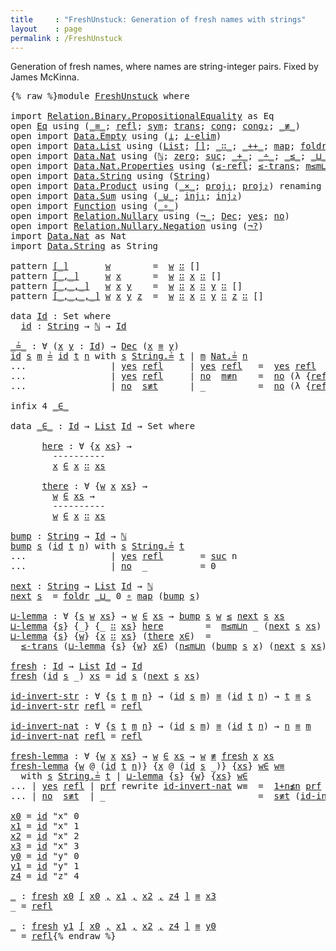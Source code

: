 ```yaml
---
title     : "FreshUnstuck: Generation of fresh names with strings"
layout    : page
permalink : /FreshUnstuck
---
```


Generation of fresh names, where names are string-integer pairs.
Fixed by James McKinna.

<pre class="Agda">{% raw %}<a id="223" class="Keyword">module</a> <a id="230" href="{% endraw %}{{ site.baseurl }}{% link out/FreshUnstuck.md %}{% raw %}" class="Module">FreshUnstuck</a> <a id="243" class="Keyword">where</a>

<a id="250" class="Keyword">import</a> <a id="257" href="https://agda.github.io/agda-stdlib/Relation.Binary.PropositionalEquality.html" class="Module">Relation.Binary.PropositionalEquality</a> <a id="295" class="Symbol">as</a> <a id="298" class="Module">Eq</a>
<a id="301" class="Keyword">open</a> <a id="306" href="https://agda.github.io/agda-stdlib/Relation.Binary.PropositionalEquality.html" class="Module">Eq</a> <a id="309" class="Keyword">using</a> <a id="315" class="Symbol">(</a><a id="316" href="https://agda.github.io/agda-stdlib/Agda.Builtin.Equality.html#83" class="Datatype Operator">_≡_</a><a id="319" class="Symbol">;</a> <a id="321" href="https://agda.github.io/agda-stdlib/Agda.Builtin.Equality.html#140" class="InductiveConstructor">refl</a><a id="325" class="Symbol">;</a> <a id="327" href="https://agda.github.io/agda-stdlib/Relation.Binary.PropositionalEquality.Core.html#565" class="Function">sym</a><a id="330" class="Symbol">;</a> <a id="332" href="https://agda.github.io/agda-stdlib/Relation.Binary.PropositionalEquality.Core.html#632" class="Function">trans</a><a id="337" class="Symbol">;</a> <a id="339" href="https://agda.github.io/agda-stdlib/Relation.Binary.PropositionalEquality.html#981" class="Function">cong</a><a id="343" class="Symbol">;</a> <a id="345" href="https://agda.github.io/agda-stdlib/Relation.Binary.PropositionalEquality.html#1219" class="Function">cong₂</a><a id="350" class="Symbol">;</a> <a id="352" href="https://agda.github.io/agda-stdlib/Relation.Binary.Core.html#4493" class="Function Operator">_≢_</a><a id="355" class="Symbol">)</a>
<a id="357" class="Keyword">open</a> <a id="362" class="Keyword">import</a> <a id="369" href="https://agda.github.io/agda-stdlib/Data.Empty.html" class="Module">Data.Empty</a> <a id="380" class="Keyword">using</a> <a id="386" class="Symbol">(</a><a id="387" href="https://agda.github.io/agda-stdlib/Data.Empty.html#243" class="Datatype">⊥</a><a id="388" class="Symbol">;</a> <a id="390" href="https://agda.github.io/agda-stdlib/Data.Empty.html#360" class="Function">⊥-elim</a><a id="396" class="Symbol">)</a>
<a id="398" class="Keyword">open</a> <a id="403" class="Keyword">import</a> <a id="410" href="https://agda.github.io/agda-stdlib/Data.List.html" class="Module">Data.List</a> <a id="420" class="Keyword">using</a> <a id="426" class="Symbol">(</a><a id="427" href="https://agda.github.io/agda-stdlib/Agda.Builtin.List.html#80" class="Datatype">List</a><a id="431" class="Symbol">;</a> <a id="433" href="https://agda.github.io/agda-stdlib/Data.List.Base.html#7335" class="InductiveConstructor">[]</a><a id="435" class="Symbol">;</a> <a id="437" href="https://agda.github.io/agda-stdlib/Agda.Builtin.List.html#132" class="InductiveConstructor Operator">_∷_</a><a id="440" class="Symbol">;</a> <a id="442" href="https://agda.github.io/agda-stdlib/Data.List.Base.html#1336" class="Function Operator">_++_</a><a id="446" class="Symbol">;</a> <a id="448" href="https://agda.github.io/agda-stdlib/Data.List.Base.html#1002" class="Function">map</a><a id="451" class="Symbol">;</a> <a id="453" href="https://agda.github.io/agda-stdlib/Data.List.Base.html#2325" class="Function">foldr</a><a id="458" class="Symbol">;</a> <a id="460" href="https://agda.github.io/agda-stdlib/Data.List.Base.html#6486" class="Function">filter</a><a id="466" class="Symbol">)</a>
<a id="468" class="Keyword">open</a> <a id="473" class="Keyword">import</a> <a id="480" href="https://agda.github.io/agda-stdlib/Data.Nat.html" class="Module">Data.Nat</a> <a id="489" class="Keyword">using</a> <a id="495" class="Symbol">(</a><a id="496" href="https://agda.github.io/agda-stdlib/Agda.Builtin.Nat.html#97" class="Datatype">ℕ</a><a id="497" class="Symbol">;</a> <a id="499" href="https://agda.github.io/agda-stdlib/Agda.Builtin.Nat.html#115" class="InductiveConstructor">zero</a><a id="503" class="Symbol">;</a> <a id="505" href="https://agda.github.io/agda-stdlib/Agda.Builtin.Nat.html#128" class="InductiveConstructor">suc</a><a id="508" class="Symbol">;</a> <a id="510" href="https://agda.github.io/agda-stdlib/Agda.Builtin.Nat.html#230" class="Primitive Operator">_+_</a><a id="513" class="Symbol">;</a> <a id="515" href="https://agda.github.io/agda-stdlib/Agda.Builtin.Nat.html#320" class="Primitive Operator">_∸_</a><a id="518" class="Symbol">;</a> <a id="520" href="https://agda.github.io/agda-stdlib/Data.Nat.Base.html#802" class="Datatype Operator">_≤_</a><a id="523" class="Symbol">;</a> <a id="525" href="https://agda.github.io/agda-stdlib/Data.Nat.Base.html#2305" class="Function Operator">_⊔_</a><a id="528" class="Symbol">)</a>
<a id="530" class="Keyword">open</a> <a id="535" class="Keyword">import</a> <a id="542" href="https://agda.github.io/agda-stdlib/Data.Nat.Properties.html" class="Module">Data.Nat.Properties</a> <a id="562" class="Keyword">using</a> <a id="568" class="Symbol">(</a><a id="569" href="https://agda.github.io/agda-stdlib/Data.Nat.Properties.html#1888" class="Function">≤-refl</a><a id="575" class="Symbol">;</a> <a id="577" href="https://agda.github.io/agda-stdlib/Data.Nat.Properties.html#2081" class="Function">≤-trans</a><a id="584" class="Symbol">;</a> <a id="586" href="https://agda.github.io/agda-stdlib/Data.Nat.Properties.html#23310" class="Function">m≤m⊔n</a><a id="591" class="Symbol">;</a> <a id="593" href="https://agda.github.io/agda-stdlib/Data.Nat.Properties.html#23436" class="Function">n≤m⊔n</a><a id="598" class="Symbol">;</a> <a id="600" href="https://agda.github.io/agda-stdlib/Data.Nat.Properties.html#3662" class="Function">1+n≰n</a><a id="605" class="Symbol">)</a>
<a id="607" class="Keyword">open</a> <a id="612" class="Keyword">import</a> <a id="619" href="https://agda.github.io/agda-stdlib/Data.String.html" class="Module">Data.String</a> <a id="631" class="Keyword">using</a> <a id="637" class="Symbol">(</a><a id="638" href="https://agda.github.io/agda-stdlib/Agda.Builtin.String.html#165" class="Postulate">String</a><a id="644" class="Symbol">)</a>
<a id="646" class="Keyword">open</a> <a id="651" class="Keyword">import</a> <a id="658" href="https://agda.github.io/agda-stdlib/Data.Product.html" class="Module">Data.Product</a> <a id="671" class="Keyword">using</a> <a id="677" class="Symbol">(</a><a id="678" href="https://agda.github.io/agda-stdlib/Data.Product.html#1329" class="Function Operator">_×_</a><a id="681" class="Symbol">;</a> <a id="683" href="https://agda.github.io/agda-stdlib/Data.Product.html#559" class="Field">proj₁</a><a id="688" class="Symbol">;</a> <a id="690" href="https://agda.github.io/agda-stdlib/Data.Product.html#573" class="Field">proj₂</a><a id="695" class="Symbol">)</a> <a id="697" class="Keyword">renaming</a> <a id="706" class="Symbol">(</a><a id="707" href="https://agda.github.io/agda-stdlib/Data.Product.html#543" class="InductiveConstructor Operator">_,_</a> <a id="711" class="Symbol">to</a> <a id="714" href="https://agda.github.io/agda-stdlib/Data.Product.html#543" class="InductiveConstructor Operator">⟨_,_⟩</a><a id="719" class="Symbol">)</a>
<a id="721" class="Keyword">open</a> <a id="726" class="Keyword">import</a> <a id="733" href="https://agda.github.io/agda-stdlib/Data.Sum.html" class="Module">Data.Sum</a> <a id="742" class="Keyword">using</a> <a id="748" class="Symbol">(</a><a id="749" href="https://agda.github.io/agda-stdlib/Data.Sum.html#508" class="Datatype Operator">_⊎_</a><a id="752" class="Symbol">;</a> <a id="754" href="https://agda.github.io/agda-stdlib/Data.Sum.html#564" class="InductiveConstructor">inj₁</a><a id="758" class="Symbol">;</a> <a id="760" href="https://agda.github.io/agda-stdlib/Data.Sum.html#589" class="InductiveConstructor">inj₂</a><a id="764" class="Symbol">)</a>
<a id="766" class="Keyword">open</a> <a id="771" class="Keyword">import</a> <a id="778" href="https://agda.github.io/agda-stdlib/Function.html" class="Module">Function</a> <a id="787" class="Keyword">using</a> <a id="793" class="Symbol">(</a><a id="794" href="https://agda.github.io/agda-stdlib/Function.html#748" class="Function Operator">_∘_</a><a id="797" class="Symbol">)</a>
<a id="799" class="Keyword">open</a> <a id="804" class="Keyword">import</a> <a id="811" href="https://agda.github.io/agda-stdlib/Relation.Nullary.html" class="Module">Relation.Nullary</a> <a id="828" class="Keyword">using</a> <a id="834" class="Symbol">(</a><a id="835" href="https://agda.github.io/agda-stdlib/Relation.Nullary.html#464" class="Function Operator">¬_</a><a id="837" class="Symbol">;</a> <a id="839" href="https://agda.github.io/agda-stdlib/Relation.Nullary.html#534" class="Datatype">Dec</a><a id="842" class="Symbol">;</a> <a id="844" href="https://agda.github.io/agda-stdlib/Relation.Nullary.html#570" class="InductiveConstructor">yes</a><a id="847" class="Symbol">;</a> <a id="849" href="https://agda.github.io/agda-stdlib/Relation.Nullary.html#597" class="InductiveConstructor">no</a><a id="851" class="Symbol">)</a>
<a id="853" class="Keyword">open</a> <a id="858" class="Keyword">import</a> <a id="865" href="https://agda.github.io/agda-stdlib/Relation.Nullary.Negation.html" class="Module">Relation.Nullary.Negation</a> <a id="891" class="Keyword">using</a> <a id="897" class="Symbol">(</a><a id="898" href="https://agda.github.io/agda-stdlib/Relation.Nullary.Negation.html#986" class="Function">¬?</a><a id="900" class="Symbol">)</a>
<a id="902" class="Keyword">import</a> <a id="909" href="https://agda.github.io/agda-stdlib/Data.Nat.html" class="Module">Data.Nat</a> <a id="918" class="Symbol">as</a> <a id="921" class="Module">Nat</a>
<a id="925" class="Keyword">import</a> <a id="932" href="https://agda.github.io/agda-stdlib/Data.String.html" class="Module">Data.String</a> <a id="944" class="Symbol">as</a> <a id="947" class="Module">String</a>

<a id="955" class="Keyword">pattern</a> <a id="[_]"></a><a id="963" href="{% endraw %}{{ site.baseurl }}{% link out/FreshUnstuck.md %}{% raw %}#963" class="InductiveConstructor Operator">[_]</a>       <a id="973" href="{% endraw %}{{ site.baseurl }}{% link out/FreshUnstuck.md %}{% raw %}#985" class="Bound">w</a>        <a id="982" class="Symbol">=</a>  <a id="985" href="{% endraw %}{{ site.baseurl }}{% link out/FreshUnstuck.md %}{% raw %}#985" class="Bound">w</a> <a id="987" href="https://agda.github.io/agda-stdlib/Agda.Builtin.List.html#132" class="InductiveConstructor Operator">∷</a> <a id="989" class="InductiveConstructor">[]</a>
<a id="992" class="Keyword">pattern</a> <a id="[_,_]"></a><a id="1000" href="{% endraw %}{{ site.baseurl }}{% link out/FreshUnstuck.md %}{% raw %}#1000" class="InductiveConstructor Operator">[_,_]</a>     <a id="1010" href="{% endraw %}{{ site.baseurl }}{% link out/FreshUnstuck.md %}{% raw %}#1022" class="Bound">w</a> <a id="1012" href="{% endraw %}{{ site.baseurl }}{% link out/FreshUnstuck.md %}{% raw %}#1026" class="Bound">x</a>      <a id="1019" class="Symbol">=</a>  <a id="1022" href="{% endraw %}{{ site.baseurl }}{% link out/FreshUnstuck.md %}{% raw %}#1022" class="Bound">w</a> <a id="1024" href="https://agda.github.io/agda-stdlib/Agda.Builtin.List.html#132" class="InductiveConstructor Operator">∷</a> <a id="1026" href="{% endraw %}{{ site.baseurl }}{% link out/FreshUnstuck.md %}{% raw %}#1026" class="Bound">x</a> <a id="1028" href="https://agda.github.io/agda-stdlib/Agda.Builtin.List.html#132" class="InductiveConstructor Operator">∷</a> <a id="1030" class="InductiveConstructor">[]</a>
<a id="1033" class="Keyword">pattern</a> <a id="[_,_,_]"></a><a id="1041" href="{% endraw %}{{ site.baseurl }}{% link out/FreshUnstuck.md %}{% raw %}#1041" class="InductiveConstructor Operator">[_,_,_]</a>   <a id="1051" href="{% endraw %}{{ site.baseurl }}{% link out/FreshUnstuck.md %}{% raw %}#1063" class="Bound">w</a> <a id="1053" href="{% endraw %}{{ site.baseurl }}{% link out/FreshUnstuck.md %}{% raw %}#1067" class="Bound">x</a> <a id="1055" href="{% endraw %}{{ site.baseurl }}{% link out/FreshUnstuck.md %}{% raw %}#1071" class="Bound">y</a>    <a id="1060" class="Symbol">=</a>  <a id="1063" href="{% endraw %}{{ site.baseurl }}{% link out/FreshUnstuck.md %}{% raw %}#1063" class="Bound">w</a> <a id="1065" href="https://agda.github.io/agda-stdlib/Agda.Builtin.List.html#132" class="InductiveConstructor Operator">∷</a> <a id="1067" href="{% endraw %}{{ site.baseurl }}{% link out/FreshUnstuck.md %}{% raw %}#1067" class="Bound">x</a> <a id="1069" href="https://agda.github.io/agda-stdlib/Agda.Builtin.List.html#132" class="InductiveConstructor Operator">∷</a> <a id="1071" href="{% endraw %}{{ site.baseurl }}{% link out/FreshUnstuck.md %}{% raw %}#1071" class="Bound">y</a> <a id="1073" href="https://agda.github.io/agda-stdlib/Agda.Builtin.List.html#132" class="InductiveConstructor Operator">∷</a> <a id="1075" class="InductiveConstructor">[]</a>
<a id="1078" class="Keyword">pattern</a> <a id="[_,_,_,_]"></a><a id="1086" href="{% endraw %}{{ site.baseurl }}{% link out/FreshUnstuck.md %}{% raw %}#1086" class="InductiveConstructor Operator">[_,_,_,_]</a> <a id="1096" href="{% endraw %}{{ site.baseurl }}{% link out/FreshUnstuck.md %}{% raw %}#1108" class="Bound">w</a> <a id="1098" href="{% endraw %}{{ site.baseurl }}{% link out/FreshUnstuck.md %}{% raw %}#1112" class="Bound">x</a> <a id="1100" href="{% endraw %}{{ site.baseurl }}{% link out/FreshUnstuck.md %}{% raw %}#1116" class="Bound">y</a> <a id="1102" href="{% endraw %}{{ site.baseurl }}{% link out/FreshUnstuck.md %}{% raw %}#1120" class="Bound">z</a>  <a id="1105" class="Symbol">=</a>  <a id="1108" href="{% endraw %}{{ site.baseurl }}{% link out/FreshUnstuck.md %}{% raw %}#1108" class="Bound">w</a> <a id="1110" href="https://agda.github.io/agda-stdlib/Agda.Builtin.List.html#132" class="InductiveConstructor Operator">∷</a> <a id="1112" href="{% endraw %}{{ site.baseurl }}{% link out/FreshUnstuck.md %}{% raw %}#1112" class="Bound">x</a> <a id="1114" href="https://agda.github.io/agda-stdlib/Agda.Builtin.List.html#132" class="InductiveConstructor Operator">∷</a> <a id="1116" href="{% endraw %}{{ site.baseurl }}{% link out/FreshUnstuck.md %}{% raw %}#1116" class="Bound">y</a> <a id="1118" href="https://agda.github.io/agda-stdlib/Agda.Builtin.List.html#132" class="InductiveConstructor Operator">∷</a> <a id="1120" href="{% endraw %}{{ site.baseurl }}{% link out/FreshUnstuck.md %}{% raw %}#1120" class="Bound">z</a> <a id="1122" href="https://agda.github.io/agda-stdlib/Agda.Builtin.List.html#132" class="InductiveConstructor Operator">∷</a> <a id="1124" class="InductiveConstructor">[]</a>

<a id="1128" class="Keyword">data</a> <a id="Id"></a><a id="1133" href="{% endraw %}{{ site.baseurl }}{% link out/FreshUnstuck.md %}{% raw %}#1133" class="Datatype">Id</a> <a id="1136" class="Symbol">:</a> <a id="1138" class="PrimitiveType">Set</a> <a id="1142" class="Keyword">where</a>
  <a id="Id.id"></a><a id="1150" href="{% endraw %}{{ site.baseurl }}{% link out/FreshUnstuck.md %}{% raw %}#1150" class="InductiveConstructor">id</a> <a id="1153" class="Symbol">:</a> <a id="1155" href="https://agda.github.io/agda-stdlib/Agda.Builtin.String.html#165" class="Postulate">String</a> <a id="1162" class="Symbol">→</a> <a id="1164" href="https://agda.github.io/agda-stdlib/Agda.Builtin.Nat.html#97" class="Datatype">ℕ</a> <a id="1166" class="Symbol">→</a> <a id="1168" href="{% endraw %}{{ site.baseurl }}{% link out/FreshUnstuck.md %}{% raw %}#1133" class="Datatype">Id</a>

<a id="_≟_"></a><a id="1172" href="{% endraw %}{{ site.baseurl }}{% link out/FreshUnstuck.md %}{% raw %}#1172" class="Function Operator">_≟_</a> <a id="1176" class="Symbol">:</a> <a id="1178" class="Symbol">∀</a> <a id="1180" class="Symbol">(</a><a id="1181" href="{% endraw %}{{ site.baseurl }}{% link out/FreshUnstuck.md %}{% raw %}#1181" class="Bound">x</a> <a id="1183" href="{% endraw %}{{ site.baseurl }}{% link out/FreshUnstuck.md %}{% raw %}#1183" class="Bound">y</a> <a id="1185" class="Symbol">:</a> <a id="1187" href="{% endraw %}{{ site.baseurl }}{% link out/FreshUnstuck.md %}{% raw %}#1133" class="Datatype">Id</a><a id="1189" class="Symbol">)</a> <a id="1191" class="Symbol">→</a> <a id="1193" href="https://agda.github.io/agda-stdlib/Relation.Nullary.html#534" class="Datatype">Dec</a> <a id="1197" class="Symbol">(</a><a id="1198" href="{% endraw %}{{ site.baseurl }}{% link out/FreshUnstuck.md %}{% raw %}#1181" class="Bound">x</a> <a id="1200" href="https://agda.github.io/agda-stdlib/Agda.Builtin.Equality.html#83" class="Datatype Operator">≡</a> <a id="1202" href="{% endraw %}{{ site.baseurl }}{% link out/FreshUnstuck.md %}{% raw %}#1183" class="Bound">y</a><a id="1203" class="Symbol">)</a>
<a id="1205" href="{% endraw %}{{ site.baseurl }}{% link out/FreshUnstuck.md %}{% raw %}#1150" class="InductiveConstructor">id</a> <a id="1208" href="{% endraw %}{{ site.baseurl }}{% link out/FreshUnstuck.md %}{% raw %}#1208" class="Bound">s</a> <a id="1210" href="{% endraw %}{{ site.baseurl }}{% link out/FreshUnstuck.md %}{% raw %}#1210" class="Bound">m</a> <a id="1212" href="{% endraw %}{{ site.baseurl }}{% link out/FreshUnstuck.md %}{% raw %}#1172" class="Function Operator">≟</a> <a id="1214" href="{% endraw %}{{ site.baseurl }}{% link out/FreshUnstuck.md %}{% raw %}#1150" class="InductiveConstructor">id</a> <a id="1217" href="{% endraw %}{{ site.baseurl }}{% link out/FreshUnstuck.md %}{% raw %}#1217" class="Bound">t</a> <a id="1219" href="{% endraw %}{{ site.baseurl }}{% link out/FreshUnstuck.md %}{% raw %}#1219" class="Bound">n</a> <a id="1221" class="Keyword">with</a> <a id="1226" href="{% endraw %}{{ site.baseurl }}{% link out/FreshUnstuck.md %}{% raw %}#1208" class="Bound">s</a> <a id="1228" href="https://agda.github.io/agda-stdlib/Data.String.html#1195" class="Function Operator">String.≟</a> <a id="1237" href="{% endraw %}{{ site.baseurl }}{% link out/FreshUnstuck.md %}{% raw %}#1217" class="Bound">t</a> <a id="1239" class="Symbol">|</a> <a id="1241" href="{% endraw %}{{ site.baseurl }}{% link out/FreshUnstuck.md %}{% raw %}#1210" class="Bound">m</a> <a id="1243" href="https://agda.github.io/agda-stdlib/Data.Nat.Base.html#2869" class="Function Operator">Nat.≟</a> <a id="1249" href="{% endraw %}{{ site.baseurl }}{% link out/FreshUnstuck.md %}{% raw %}#1219" class="Bound">n</a>
<a id="1251" class="Symbol">...</a>                <a id="1270" class="Symbol">|</a> <a id="1272" href="https://agda.github.io/agda-stdlib/Relation.Nullary.html#570" class="InductiveConstructor">yes</a> <a id="1276" href="https://agda.github.io/agda-stdlib/Agda.Builtin.Equality.html#140" class="InductiveConstructor">refl</a>     <a id="1285" class="Symbol">|</a> <a id="1287" href="https://agda.github.io/agda-stdlib/Relation.Nullary.html#570" class="InductiveConstructor">yes</a> <a id="1291" href="https://agda.github.io/agda-stdlib/Agda.Builtin.Equality.html#140" class="InductiveConstructor">refl</a>   <a id="1298" class="Symbol">=</a>  <a id="1301" href="https://agda.github.io/agda-stdlib/Relation.Nullary.html#570" class="InductiveConstructor">yes</a> <a id="1305" href="https://agda.github.io/agda-stdlib/Agda.Builtin.Equality.html#140" class="InductiveConstructor">refl</a>
<a id="1310" class="Symbol">...</a>                <a id="1329" class="Symbol">|</a> <a id="1331" href="https://agda.github.io/agda-stdlib/Relation.Nullary.html#570" class="InductiveConstructor">yes</a> <a id="1335" href="https://agda.github.io/agda-stdlib/Agda.Builtin.Equality.html#140" class="InductiveConstructor">refl</a>     <a id="1344" class="Symbol">|</a> <a id="1346" href="https://agda.github.io/agda-stdlib/Relation.Nullary.html#597" class="InductiveConstructor">no</a>  <a id="1350" href="{% endraw %}{{ site.baseurl }}{% link out/FreshUnstuck.md %}{% raw %}#1350" class="Bound">m≢n</a>    <a id="1357" class="Symbol">=</a>  <a id="1360" href="https://agda.github.io/agda-stdlib/Relation.Nullary.html#597" class="InductiveConstructor">no</a> <a id="1363" class="Symbol">(λ</a> <a id="1366" class="Symbol">{</a><a id="1367" href="https://agda.github.io/agda-stdlib/Agda.Builtin.Equality.html#140" class="InductiveConstructor">refl</a> <a id="1372" class="Symbol">→</a> <a id="1374" href="{% endraw %}{{ site.baseurl }}{% link out/FreshUnstuck.md %}{% raw %}#1350" class="Bound">m≢n</a> <a id="1378" href="https://agda.github.io/agda-stdlib/Agda.Builtin.Equality.html#140" class="InductiveConstructor">refl</a><a id="1382" class="Symbol">})</a>
<a id="1385" class="Symbol">...</a>                <a id="1404" class="Symbol">|</a> <a id="1406" href="https://agda.github.io/agda-stdlib/Relation.Nullary.html#597" class="InductiveConstructor">no</a>  <a id="1410" href="{% endraw %}{{ site.baseurl }}{% link out/FreshUnstuck.md %}{% raw %}#1410" class="Bound">s≢t</a>      <a id="1419" class="Symbol">|</a> <a id="1421" class="Symbol">_</a>          <a id="1432" class="Symbol">=</a>  <a id="1435" href="https://agda.github.io/agda-stdlib/Relation.Nullary.html#597" class="InductiveConstructor">no</a> <a id="1438" class="Symbol">(λ</a> <a id="1441" class="Symbol">{</a><a id="1442" href="https://agda.github.io/agda-stdlib/Agda.Builtin.Equality.html#140" class="InductiveConstructor">refl</a> <a id="1447" class="Symbol">→</a> <a id="1449" href="{% endraw %}{{ site.baseurl }}{% link out/FreshUnstuck.md %}{% raw %}#1410" class="Bound">s≢t</a> <a id="1453" href="https://agda.github.io/agda-stdlib/Agda.Builtin.Equality.html#140" class="InductiveConstructor">refl</a><a id="1457" class="Symbol">})</a>

<a id="1461" class="Keyword">infix</a> <a id="1467" class="Number">4</a> <a id="1469" href="{% endraw %}{{ site.baseurl }}{% link out/FreshUnstuck.md %}{% raw %}#1479" class="Datatype Operator">_∈_</a>

<a id="1474" class="Keyword">data</a> <a id="_∈_"></a><a id="1479" href="{% endraw %}{{ site.baseurl }}{% link out/FreshUnstuck.md %}{% raw %}#1479" class="Datatype Operator">_∈_</a> <a id="1483" class="Symbol">:</a> <a id="1485" href="{% endraw %}{{ site.baseurl }}{% link out/FreshUnstuck.md %}{% raw %}#1133" class="Datatype">Id</a> <a id="1488" class="Symbol">→</a> <a id="1490" href="https://agda.github.io/agda-stdlib/Agda.Builtin.List.html#80" class="Datatype">List</a> <a id="1495" href="{% endraw %}{{ site.baseurl }}{% link out/FreshUnstuck.md %}{% raw %}#1133" class="Datatype">Id</a> <a id="1498" class="Symbol">→</a> <a id="1500" class="PrimitiveType">Set</a> <a id="1504" class="Keyword">where</a>

      <a id="_∈_.here"></a><a id="1517" href="{% endraw %}{{ site.baseurl }}{% link out/FreshUnstuck.md %}{% raw %}#1517" class="InductiveConstructor">here</a> <a id="1522" class="Symbol">:</a> <a id="1524" class="Symbol">∀</a> <a id="1526" class="Symbol">{</a><a id="1527" href="{% endraw %}{{ site.baseurl }}{% link out/FreshUnstuck.md %}{% raw %}#1527" class="Bound">x</a> <a id="1529" href="{% endraw %}{{ site.baseurl }}{% link out/FreshUnstuck.md %}{% raw %}#1529" class="Bound">xs</a><a id="1531" class="Symbol">}</a> <a id="1533" class="Symbol">→</a>
        <a id="1543" class="Comment">----------</a>
        <a id="1562" href="{% endraw %}{{ site.baseurl }}{% link out/FreshUnstuck.md %}{% raw %}#1527" class="Bound">x</a> <a id="1564" href="{% endraw %}{{ site.baseurl }}{% link out/FreshUnstuck.md %}{% raw %}#1479" class="Datatype Operator">∈</a> <a id="1566" href="{% endraw %}{{ site.baseurl }}{% link out/FreshUnstuck.md %}{% raw %}#1527" class="Bound">x</a> <a id="1568" href="https://agda.github.io/agda-stdlib/Agda.Builtin.List.html#132" class="InductiveConstructor Operator">∷</a> <a id="1570" href="{% endraw %}{{ site.baseurl }}{% link out/FreshUnstuck.md %}{% raw %}#1529" class="Bound">xs</a>
        
      <a id="_∈_.there"></a><a id="1588" href="{% endraw %}{{ site.baseurl }}{% link out/FreshUnstuck.md %}{% raw %}#1588" class="InductiveConstructor">there</a> <a id="1594" class="Symbol">:</a> <a id="1596" class="Symbol">∀</a> <a id="1598" class="Symbol">{</a><a id="1599" href="{% endraw %}{{ site.baseurl }}{% link out/FreshUnstuck.md %}{% raw %}#1599" class="Bound">w</a> <a id="1601" href="{% endraw %}{{ site.baseurl }}{% link out/FreshUnstuck.md %}{% raw %}#1601" class="Bound">x</a> <a id="1603" href="{% endraw %}{{ site.baseurl }}{% link out/FreshUnstuck.md %}{% raw %}#1603" class="Bound">xs</a><a id="1605" class="Symbol">}</a> <a id="1607" class="Symbol">→</a>
        <a id="1617" href="{% endraw %}{{ site.baseurl }}{% link out/FreshUnstuck.md %}{% raw %}#1599" class="Bound">w</a> <a id="1619" href="{% endraw %}{{ site.baseurl }}{% link out/FreshUnstuck.md %}{% raw %}#1479" class="Datatype Operator">∈</a> <a id="1621" href="{% endraw %}{{ site.baseurl }}{% link out/FreshUnstuck.md %}{% raw %}#1603" class="Bound">xs</a> <a id="1624" class="Symbol">→</a>
        <a id="1634" class="Comment">----------</a>
        <a id="1653" href="{% endraw %}{{ site.baseurl }}{% link out/FreshUnstuck.md %}{% raw %}#1599" class="Bound">w</a> <a id="1655" href="{% endraw %}{{ site.baseurl }}{% link out/FreshUnstuck.md %}{% raw %}#1479" class="Datatype Operator">∈</a> <a id="1657" href="{% endraw %}{{ site.baseurl }}{% link out/FreshUnstuck.md %}{% raw %}#1601" class="Bound">x</a> <a id="1659" href="https://agda.github.io/agda-stdlib/Agda.Builtin.List.html#132" class="InductiveConstructor Operator">∷</a> <a id="1661" href="{% endraw %}{{ site.baseurl }}{% link out/FreshUnstuck.md %}{% raw %}#1603" class="Bound">xs</a>

<a id="bump"></a><a id="1665" href="{% endraw %}{{ site.baseurl }}{% link out/FreshUnstuck.md %}{% raw %}#1665" class="Function">bump</a> <a id="1670" class="Symbol">:</a> <a id="1672" href="https://agda.github.io/agda-stdlib/Agda.Builtin.String.html#165" class="Postulate">String</a> <a id="1679" class="Symbol">→</a> <a id="1681" href="{% endraw %}{{ site.baseurl }}{% link out/FreshUnstuck.md %}{% raw %}#1133" class="Datatype">Id</a> <a id="1684" class="Symbol">→</a> <a id="1686" href="https://agda.github.io/agda-stdlib/Agda.Builtin.Nat.html#97" class="Datatype">ℕ</a>
<a id="1688" href="{% endraw %}{{ site.baseurl }}{% link out/FreshUnstuck.md %}{% raw %}#1665" class="Function">bump</a> <a id="1693" href="{% endraw %}{{ site.baseurl }}{% link out/FreshUnstuck.md %}{% raw %}#1693" class="Bound">s</a> <a id="1695" class="Symbol">(</a><a id="1696" href="{% endraw %}{{ site.baseurl }}{% link out/FreshUnstuck.md %}{% raw %}#1150" class="InductiveConstructor">id</a> <a id="1699" href="{% endraw %}{{ site.baseurl }}{% link out/FreshUnstuck.md %}{% raw %}#1699" class="Bound">t</a> <a id="1701" href="{% endraw %}{{ site.baseurl }}{% link out/FreshUnstuck.md %}{% raw %}#1701" class="Bound">n</a><a id="1702" class="Symbol">)</a> <a id="1704" class="Keyword">with</a> <a id="1709" href="{% endraw %}{{ site.baseurl }}{% link out/FreshUnstuck.md %}{% raw %}#1693" class="Bound">s</a> <a id="1711" href="https://agda.github.io/agda-stdlib/Data.String.html#1195" class="Function Operator">String.≟</a> <a id="1720" href="{% endraw %}{{ site.baseurl }}{% link out/FreshUnstuck.md %}{% raw %}#1699" class="Bound">t</a>
<a id="1722" class="Symbol">...</a>                <a id="1741" class="Symbol">|</a> <a id="1743" href="https://agda.github.io/agda-stdlib/Relation.Nullary.html#570" class="InductiveConstructor">yes</a> <a id="1747" href="https://agda.github.io/agda-stdlib/Agda.Builtin.Equality.html#140" class="InductiveConstructor">refl</a>       <a id="1758" class="Symbol">=</a> <a id="1760" href="https://agda.github.io/agda-stdlib/Agda.Builtin.Nat.html#128" class="InductiveConstructor">suc</a> <a id="1764" class="Bound">n</a>
<a id="1766" class="Symbol">...</a>                <a id="1785" class="Symbol">|</a> <a id="1787" href="https://agda.github.io/agda-stdlib/Relation.Nullary.html#597" class="InductiveConstructor">no</a>  <a id="1791" class="Symbol">_</a>          <a id="1802" class="Symbol">=</a> <a id="1804" class="Number">0</a>

<a id="next"></a><a id="1807" href="{% endraw %}{{ site.baseurl }}{% link out/FreshUnstuck.md %}{% raw %}#1807" class="Function">next</a> <a id="1812" class="Symbol">:</a> <a id="1814" href="https://agda.github.io/agda-stdlib/Agda.Builtin.String.html#165" class="Postulate">String</a> <a id="1821" class="Symbol">→</a> <a id="1823" href="https://agda.github.io/agda-stdlib/Agda.Builtin.List.html#80" class="Datatype">List</a> <a id="1828" href="{% endraw %}{{ site.baseurl }}{% link out/FreshUnstuck.md %}{% raw %}#1133" class="Datatype">Id</a> <a id="1831" class="Symbol">→</a> <a id="1833" href="https://agda.github.io/agda-stdlib/Agda.Builtin.Nat.html#97" class="Datatype">ℕ</a>
<a id="1835" href="{% endraw %}{{ site.baseurl }}{% link out/FreshUnstuck.md %}{% raw %}#1807" class="Function">next</a> <a id="1840" href="{% endraw %}{{ site.baseurl }}{% link out/FreshUnstuck.md %}{% raw %}#1840" class="Bound">s</a>  <a id="1843" class="Symbol">=</a> <a id="1845" href="https://agda.github.io/agda-stdlib/Data.List.Base.html#2325" class="Function">foldr</a> <a id="1851" href="https://agda.github.io/agda-stdlib/Data.Nat.Base.html#2305" class="Function Operator">_⊔_</a> <a id="1855" class="Number">0</a> <a id="1857" href="https://agda.github.io/agda-stdlib/Function.html#748" class="Function Operator">∘</a> <a id="1859" href="https://agda.github.io/agda-stdlib/Data.List.Base.html#1002" class="Function">map</a> <a id="1863" class="Symbol">(</a><a id="1864" href="{% endraw %}{{ site.baseurl }}{% link out/FreshUnstuck.md %}{% raw %}#1665" class="Function">bump</a> <a id="1869" href="{% endraw %}{{ site.baseurl }}{% link out/FreshUnstuck.md %}{% raw %}#1840" class="Bound">s</a><a id="1870" class="Symbol">)</a>

<a id="⊔-lemma"></a><a id="1873" href="{% endraw %}{{ site.baseurl }}{% link out/FreshUnstuck.md %}{% raw %}#1873" class="Function">⊔-lemma</a> <a id="1881" class="Symbol">:</a> <a id="1883" class="Symbol">∀</a> <a id="1885" class="Symbol">{</a><a id="1886" href="{% endraw %}{{ site.baseurl }}{% link out/FreshUnstuck.md %}{% raw %}#1886" class="Bound">s</a> <a id="1888" href="{% endraw %}{{ site.baseurl }}{% link out/FreshUnstuck.md %}{% raw %}#1888" class="Bound">w</a> <a id="1890" href="{% endraw %}{{ site.baseurl }}{% link out/FreshUnstuck.md %}{% raw %}#1890" class="Bound">xs</a><a id="1892" class="Symbol">}</a> <a id="1894" class="Symbol">→</a> <a id="1896" href="{% endraw %}{{ site.baseurl }}{% link out/FreshUnstuck.md %}{% raw %}#1888" class="Bound">w</a> <a id="1898" href="{% endraw %}{{ site.baseurl }}{% link out/FreshUnstuck.md %}{% raw %}#1479" class="Datatype Operator">∈</a> <a id="1900" href="{% endraw %}{{ site.baseurl }}{% link out/FreshUnstuck.md %}{% raw %}#1890" class="Bound">xs</a> <a id="1903" class="Symbol">→</a> <a id="1905" href="{% endraw %}{{ site.baseurl }}{% link out/FreshUnstuck.md %}{% raw %}#1665" class="Function">bump</a> <a id="1910" href="{% endraw %}{{ site.baseurl }}{% link out/FreshUnstuck.md %}{% raw %}#1886" class="Bound">s</a> <a id="1912" href="{% endraw %}{{ site.baseurl }}{% link out/FreshUnstuck.md %}{% raw %}#1888" class="Bound">w</a> <a id="1914" href="https://agda.github.io/agda-stdlib/Data.Nat.Base.html#802" class="Datatype Operator">≤</a> <a id="1916" href="{% endraw %}{{ site.baseurl }}{% link out/FreshUnstuck.md %}{% raw %}#1807" class="Function">next</a> <a id="1921" href="{% endraw %}{{ site.baseurl }}{% link out/FreshUnstuck.md %}{% raw %}#1886" class="Bound">s</a> <a id="1923" href="{% endraw %}{{ site.baseurl }}{% link out/FreshUnstuck.md %}{% raw %}#1890" class="Bound">xs</a>
<a id="1926" href="{% endraw %}{{ site.baseurl }}{% link out/FreshUnstuck.md %}{% raw %}#1873" class="Function">⊔-lemma</a> <a id="1934" class="Symbol">{</a><a id="1935" href="{% endraw %}{{ site.baseurl }}{% link out/FreshUnstuck.md %}{% raw %}#1935" class="Bound">s</a><a id="1936" class="Symbol">}</a> <a id="1938" class="Symbol">{_}</a> <a id="1942" class="Symbol">{_</a> <a id="1945" href="https://agda.github.io/agda-stdlib/Agda.Builtin.List.html#132" class="InductiveConstructor Operator">∷</a> <a id="1947" href="{% endraw %}{{ site.baseurl }}{% link out/FreshUnstuck.md %}{% raw %}#1947" class="Bound">xs</a><a id="1949" class="Symbol">}</a> <a id="1951" href="{% endraw %}{{ site.baseurl }}{% link out/FreshUnstuck.md %}{% raw %}#1517" class="InductiveConstructor">here</a>        <a id="1963" class="Symbol">=</a>  <a id="1966" href="https://agda.github.io/agda-stdlib/Data.Nat.Properties.html#23310" class="Function">m≤m⊔n</a> <a id="1972" class="Symbol">_</a> <a id="1974" class="Symbol">(</a><a id="1975" href="{% endraw %}{{ site.baseurl }}{% link out/FreshUnstuck.md %}{% raw %}#1807" class="Function">next</a> <a id="1980" href="{% endraw %}{{ site.baseurl }}{% link out/FreshUnstuck.md %}{% raw %}#1935" class="Bound">s</a> <a id="1982" href="{% endraw %}{{ site.baseurl }}{% link out/FreshUnstuck.md %}{% raw %}#1947" class="Bound">xs</a><a id="1984" class="Symbol">)</a>
<a id="1986" href="{% endraw %}{{ site.baseurl }}{% link out/FreshUnstuck.md %}{% raw %}#1873" class="Function">⊔-lemma</a> <a id="1994" class="Symbol">{</a><a id="1995" href="{% endraw %}{{ site.baseurl }}{% link out/FreshUnstuck.md %}{% raw %}#1995" class="Bound">s</a><a id="1996" class="Symbol">}</a> <a id="1998" class="Symbol">{</a><a id="1999" href="{% endraw %}{{ site.baseurl }}{% link out/FreshUnstuck.md %}{% raw %}#1999" class="Bound">w</a><a id="2000" class="Symbol">}</a> <a id="2002" class="Symbol">{</a><a id="2003" href="{% endraw %}{{ site.baseurl }}{% link out/FreshUnstuck.md %}{% raw %}#2003" class="Bound">x</a> <a id="2005" href="https://agda.github.io/agda-stdlib/Agda.Builtin.List.html#132" class="InductiveConstructor Operator">∷</a> <a id="2007" href="{% endraw %}{{ site.baseurl }}{% link out/FreshUnstuck.md %}{% raw %}#2007" class="Bound">xs</a><a id="2009" class="Symbol">}</a> <a id="2011" class="Symbol">(</a><a id="2012" href="{% endraw %}{{ site.baseurl }}{% link out/FreshUnstuck.md %}{% raw %}#1588" class="InductiveConstructor">there</a> <a id="2018" href="{% endraw %}{{ site.baseurl }}{% link out/FreshUnstuck.md %}{% raw %}#2018" class="Bound">x∈</a><a id="2020" class="Symbol">)</a>  <a id="2023" class="Symbol">=</a>
  <a id="2027" href="https://agda.github.io/agda-stdlib/Data.Nat.Properties.html#2081" class="Function">≤-trans</a> <a id="2035" class="Symbol">(</a><a id="2036" href="{% endraw %}{{ site.baseurl }}{% link out/FreshUnstuck.md %}{% raw %}#1873" class="Function">⊔-lemma</a> <a id="2044" class="Symbol">{</a><a id="2045" href="{% endraw %}{{ site.baseurl }}{% link out/FreshUnstuck.md %}{% raw %}#1995" class="Bound">s</a><a id="2046" class="Symbol">}</a> <a id="2048" class="Symbol">{</a><a id="2049" href="{% endraw %}{{ site.baseurl }}{% link out/FreshUnstuck.md %}{% raw %}#1999" class="Bound">w</a><a id="2050" class="Symbol">}</a> <a id="2052" href="{% endraw %}{{ site.baseurl }}{% link out/FreshUnstuck.md %}{% raw %}#2018" class="Bound">x∈</a><a id="2054" class="Symbol">)</a> <a id="2056" class="Symbol">(</a><a id="2057" href="https://agda.github.io/agda-stdlib/Data.Nat.Properties.html#23436" class="Function">n≤m⊔n</a> <a id="2063" class="Symbol">(</a><a id="2064" href="{% endraw %}{{ site.baseurl }}{% link out/FreshUnstuck.md %}{% raw %}#1665" class="Function">bump</a> <a id="2069" href="{% endraw %}{{ site.baseurl }}{% link out/FreshUnstuck.md %}{% raw %}#1995" class="Bound">s</a> <a id="2071" href="{% endraw %}{{ site.baseurl }}{% link out/FreshUnstuck.md %}{% raw %}#2003" class="Bound">x</a><a id="2072" class="Symbol">)</a> <a id="2074" class="Symbol">(</a><a id="2075" href="{% endraw %}{{ site.baseurl }}{% link out/FreshUnstuck.md %}{% raw %}#1807" class="Function">next</a> <a id="2080" href="{% endraw %}{{ site.baseurl }}{% link out/FreshUnstuck.md %}{% raw %}#1995" class="Bound">s</a> <a id="2082" href="{% endraw %}{{ site.baseurl }}{% link out/FreshUnstuck.md %}{% raw %}#2007" class="Bound">xs</a><a id="2084" class="Symbol">))</a> 

<a id="fresh"></a><a id="2089" href="{% endraw %}{{ site.baseurl }}{% link out/FreshUnstuck.md %}{% raw %}#2089" class="Function">fresh</a> <a id="2095" class="Symbol">:</a> <a id="2097" href="{% endraw %}{{ site.baseurl }}{% link out/FreshUnstuck.md %}{% raw %}#1133" class="Datatype">Id</a> <a id="2100" class="Symbol">→</a> <a id="2102" href="https://agda.github.io/agda-stdlib/Agda.Builtin.List.html#80" class="Datatype">List</a> <a id="2107" href="{% endraw %}{{ site.baseurl }}{% link out/FreshUnstuck.md %}{% raw %}#1133" class="Datatype">Id</a> <a id="2110" class="Symbol">→</a> <a id="2112" href="{% endraw %}{{ site.baseurl }}{% link out/FreshUnstuck.md %}{% raw %}#1133" class="Datatype">Id</a>
<a id="2115" href="{% endraw %}{{ site.baseurl }}{% link out/FreshUnstuck.md %}{% raw %}#2089" class="Function">fresh</a> <a id="2121" class="Symbol">(</a><a id="2122" href="{% endraw %}{{ site.baseurl }}{% link out/FreshUnstuck.md %}{% raw %}#1150" class="InductiveConstructor">id</a> <a id="2125" href="{% endraw %}{{ site.baseurl }}{% link out/FreshUnstuck.md %}{% raw %}#2125" class="Bound">s</a> <a id="2127" class="Symbol">_)</a> <a id="2130" href="{% endraw %}{{ site.baseurl }}{% link out/FreshUnstuck.md %}{% raw %}#2130" class="Bound">xs</a> <a id="2133" class="Symbol">=</a> <a id="2135" href="{% endraw %}{{ site.baseurl }}{% link out/FreshUnstuck.md %}{% raw %}#1150" class="InductiveConstructor">id</a> <a id="2138" href="{% endraw %}{{ site.baseurl }}{% link out/FreshUnstuck.md %}{% raw %}#2125" class="Bound">s</a> <a id="2140" class="Symbol">(</a><a id="2141" href="{% endraw %}{{ site.baseurl }}{% link out/FreshUnstuck.md %}{% raw %}#1807" class="Function">next</a> <a id="2146" href="{% endraw %}{{ site.baseurl }}{% link out/FreshUnstuck.md %}{% raw %}#2125" class="Bound">s</a> <a id="2148" href="{% endraw %}{{ site.baseurl }}{% link out/FreshUnstuck.md %}{% raw %}#2130" class="Bound">xs</a><a id="2150" class="Symbol">)</a>

<a id="id-invert-str"></a><a id="2153" href="{% endraw %}{{ site.baseurl }}{% link out/FreshUnstuck.md %}{% raw %}#2153" class="Function">id-invert-str</a> <a id="2167" class="Symbol">:</a> <a id="2169" class="Symbol">∀</a> <a id="2171" class="Symbol">{</a><a id="2172" href="{% endraw %}{{ site.baseurl }}{% link out/FreshUnstuck.md %}{% raw %}#2172" class="Bound">s</a> <a id="2174" href="{% endraw %}{{ site.baseurl }}{% link out/FreshUnstuck.md %}{% raw %}#2174" class="Bound">t</a> <a id="2176" href="{% endraw %}{{ site.baseurl }}{% link out/FreshUnstuck.md %}{% raw %}#2176" class="Bound">m</a> <a id="2178" href="{% endraw %}{{ site.baseurl }}{% link out/FreshUnstuck.md %}{% raw %}#2178" class="Bound">n</a><a id="2179" class="Symbol">}</a> <a id="2181" class="Symbol">→</a> <a id="2183" class="Symbol">(</a><a id="2184" href="{% endraw %}{{ site.baseurl }}{% link out/FreshUnstuck.md %}{% raw %}#1150" class="InductiveConstructor">id</a> <a id="2187" href="{% endraw %}{{ site.baseurl }}{% link out/FreshUnstuck.md %}{% raw %}#2172" class="Bound">s</a> <a id="2189" href="{% endraw %}{{ site.baseurl }}{% link out/FreshUnstuck.md %}{% raw %}#2176" class="Bound">m</a><a id="2190" class="Symbol">)</a> <a id="2192" href="https://agda.github.io/agda-stdlib/Agda.Builtin.Equality.html#83" class="Datatype Operator">≡</a> <a id="2194" class="Symbol">(</a><a id="2195" href="{% endraw %}{{ site.baseurl }}{% link out/FreshUnstuck.md %}{% raw %}#1150" class="InductiveConstructor">id</a> <a id="2198" href="{% endraw %}{{ site.baseurl }}{% link out/FreshUnstuck.md %}{% raw %}#2174" class="Bound">t</a> <a id="2200" href="{% endraw %}{{ site.baseurl }}{% link out/FreshUnstuck.md %}{% raw %}#2178" class="Bound">n</a><a id="2201" class="Symbol">)</a> <a id="2203" class="Symbol">→</a> <a id="2205" href="{% endraw %}{{ site.baseurl }}{% link out/FreshUnstuck.md %}{% raw %}#2174" class="Bound">t</a> <a id="2207" href="https://agda.github.io/agda-stdlib/Agda.Builtin.Equality.html#83" class="Datatype Operator">≡</a> <a id="2209" href="{% endraw %}{{ site.baseurl }}{% link out/FreshUnstuck.md %}{% raw %}#2172" class="Bound">s</a>
<a id="2211" href="{% endraw %}{{ site.baseurl }}{% link out/FreshUnstuck.md %}{% raw %}#2153" class="Function">id-invert-str</a> <a id="2225" href="https://agda.github.io/agda-stdlib/Agda.Builtin.Equality.html#140" class="InductiveConstructor">refl</a> <a id="2230" class="Symbol">=</a> <a id="2232" href="https://agda.github.io/agda-stdlib/Agda.Builtin.Equality.html#140" class="InductiveConstructor">refl</a> 

<a id="id-invert-nat"></a><a id="2239" href="{% endraw %}{{ site.baseurl }}{% link out/FreshUnstuck.md %}{% raw %}#2239" class="Function">id-invert-nat</a> <a id="2253" class="Symbol">:</a> <a id="2255" class="Symbol">∀</a> <a id="2257" class="Symbol">{</a><a id="2258" href="{% endraw %}{{ site.baseurl }}{% link out/FreshUnstuck.md %}{% raw %}#2258" class="Bound">s</a> <a id="2260" href="{% endraw %}{{ site.baseurl }}{% link out/FreshUnstuck.md %}{% raw %}#2260" class="Bound">t</a> <a id="2262" href="{% endraw %}{{ site.baseurl }}{% link out/FreshUnstuck.md %}{% raw %}#2262" class="Bound">m</a> <a id="2264" href="{% endraw %}{{ site.baseurl }}{% link out/FreshUnstuck.md %}{% raw %}#2264" class="Bound">n</a><a id="2265" class="Symbol">}</a> <a id="2267" class="Symbol">→</a> <a id="2269" class="Symbol">(</a><a id="2270" href="{% endraw %}{{ site.baseurl }}{% link out/FreshUnstuck.md %}{% raw %}#1150" class="InductiveConstructor">id</a> <a id="2273" href="{% endraw %}{{ site.baseurl }}{% link out/FreshUnstuck.md %}{% raw %}#2258" class="Bound">s</a> <a id="2275" href="{% endraw %}{{ site.baseurl }}{% link out/FreshUnstuck.md %}{% raw %}#2262" class="Bound">m</a><a id="2276" class="Symbol">)</a> <a id="2278" href="https://agda.github.io/agda-stdlib/Agda.Builtin.Equality.html#83" class="Datatype Operator">≡</a> <a id="2280" class="Symbol">(</a><a id="2281" href="{% endraw %}{{ site.baseurl }}{% link out/FreshUnstuck.md %}{% raw %}#1150" class="InductiveConstructor">id</a> <a id="2284" href="{% endraw %}{{ site.baseurl }}{% link out/FreshUnstuck.md %}{% raw %}#2260" class="Bound">t</a> <a id="2286" href="{% endraw %}{{ site.baseurl }}{% link out/FreshUnstuck.md %}{% raw %}#2264" class="Bound">n</a><a id="2287" class="Symbol">)</a> <a id="2289" class="Symbol">→</a> <a id="2291" href="{% endraw %}{{ site.baseurl }}{% link out/FreshUnstuck.md %}{% raw %}#2264" class="Bound">n</a> <a id="2293" href="https://agda.github.io/agda-stdlib/Agda.Builtin.Equality.html#83" class="Datatype Operator">≡</a> <a id="2295" href="{% endraw %}{{ site.baseurl }}{% link out/FreshUnstuck.md %}{% raw %}#2262" class="Bound">m</a>
<a id="2297" href="{% endraw %}{{ site.baseurl }}{% link out/FreshUnstuck.md %}{% raw %}#2239" class="Function">id-invert-nat</a> <a id="2311" href="https://agda.github.io/agda-stdlib/Agda.Builtin.Equality.html#140" class="InductiveConstructor">refl</a> <a id="2316" class="Symbol">=</a> <a id="2318" href="https://agda.github.io/agda-stdlib/Agda.Builtin.Equality.html#140" class="InductiveConstructor">refl</a>

<a id="fresh-lemma"></a><a id="2324" href="{% endraw %}{{ site.baseurl }}{% link out/FreshUnstuck.md %}{% raw %}#2324" class="Function">fresh-lemma</a> <a id="2336" class="Symbol">:</a> <a id="2338" class="Symbol">∀</a> <a id="2340" class="Symbol">{</a><a id="2341" href="{% endraw %}{{ site.baseurl }}{% link out/FreshUnstuck.md %}{% raw %}#2341" class="Bound">w</a> <a id="2343" href="{% endraw %}{{ site.baseurl }}{% link out/FreshUnstuck.md %}{% raw %}#2343" class="Bound">x</a> <a id="2345" href="{% endraw %}{{ site.baseurl }}{% link out/FreshUnstuck.md %}{% raw %}#2345" class="Bound">xs</a><a id="2347" class="Symbol">}</a> <a id="2349" class="Symbol">→</a> <a id="2351" href="{% endraw %}{{ site.baseurl }}{% link out/FreshUnstuck.md %}{% raw %}#2341" class="Bound">w</a> <a id="2353" href="{% endraw %}{{ site.baseurl }}{% link out/FreshUnstuck.md %}{% raw %}#1479" class="Datatype Operator">∈</a> <a id="2355" href="{% endraw %}{{ site.baseurl }}{% link out/FreshUnstuck.md %}{% raw %}#2345" class="Bound">xs</a> <a id="2358" class="Symbol">→</a> <a id="2360" href="{% endraw %}{{ site.baseurl }}{% link out/FreshUnstuck.md %}{% raw %}#2341" class="Bound">w</a> <a id="2362" href="https://agda.github.io/agda-stdlib/Relation.Binary.Core.html#4493" class="Function Operator">≢</a> <a id="2364" href="{% endraw %}{{ site.baseurl }}{% link out/FreshUnstuck.md %}{% raw %}#2089" class="Function">fresh</a> <a id="2370" href="{% endraw %}{{ site.baseurl }}{% link out/FreshUnstuck.md %}{% raw %}#2343" class="Bound">x</a> <a id="2372" href="{% endraw %}{{ site.baseurl }}{% link out/FreshUnstuck.md %}{% raw %}#2345" class="Bound">xs</a>
<a id="2375" href="{% endraw %}{{ site.baseurl }}{% link out/FreshUnstuck.md %}{% raw %}#2324" class="Function">fresh-lemma</a> <a id="2387" class="Symbol">{</a><a id="2388" href="{% endraw %}{{ site.baseurl }}{% link out/FreshUnstuck.md %}{% raw %}#2388" class="Bound">w</a> <a id="2390" class="Symbol">@</a> <a id="2392" class="Symbol">(</a><a id="2393" href="{% endraw %}{{ site.baseurl }}{% link out/FreshUnstuck.md %}{% raw %}#1150" class="InductiveConstructor">id</a> <a id="2396" href="{% endraw %}{{ site.baseurl }}{% link out/FreshUnstuck.md %}{% raw %}#2396" class="Bound">t</a> <a id="2398" href="{% endraw %}{{ site.baseurl }}{% link out/FreshUnstuck.md %}{% raw %}#2398" class="Bound">n</a><a id="2399" class="Symbol">)}</a> <a id="2402" class="Symbol">{</a><a id="2403" href="{% endraw %}{{ site.baseurl }}{% link out/FreshUnstuck.md %}{% raw %}#2403" class="Bound">x</a> <a id="2405" class="Symbol">@</a> <a id="2407" class="Symbol">(</a><a id="2408" href="{% endraw %}{{ site.baseurl }}{% link out/FreshUnstuck.md %}{% raw %}#1150" class="InductiveConstructor">id</a> <a id="2411" href="{% endraw %}{{ site.baseurl }}{% link out/FreshUnstuck.md %}{% raw %}#2411" class="Bound">s</a> <a id="2413" class="Symbol">_)}</a> <a id="2417" class="Symbol">{</a><a id="2418" href="{% endraw %}{{ site.baseurl }}{% link out/FreshUnstuck.md %}{% raw %}#2418" class="Bound">xs</a><a id="2420" class="Symbol">}</a> <a id="2422" href="{% endraw %}{{ site.baseurl }}{% link out/FreshUnstuck.md %}{% raw %}#2422" class="Bound">w∈</a> <a id="2425" href="{% endraw %}{{ site.baseurl }}{% link out/FreshUnstuck.md %}{% raw %}#2425" class="Bound">w≡</a>
  <a id="2430" class="Keyword">with</a> <a id="2435" href="{% endraw %}{{ site.baseurl }}{% link out/FreshUnstuck.md %}{% raw %}#2411" class="Bound">s</a> <a id="2437" href="https://agda.github.io/agda-stdlib/Data.String.html#1195" class="Function Operator">String.≟</a> <a id="2446" href="{% endraw %}{{ site.baseurl }}{% link out/FreshUnstuck.md %}{% raw %}#2396" class="Bound">t</a> <a id="2448" class="Symbol">|</a> <a id="2450" href="{% endraw %}{{ site.baseurl }}{% link out/FreshUnstuck.md %}{% raw %}#1873" class="Function">⊔-lemma</a> <a id="2458" class="Symbol">{</a><a id="2459" href="{% endraw %}{{ site.baseurl }}{% link out/FreshUnstuck.md %}{% raw %}#2411" class="Bound">s</a><a id="2460" class="Symbol">}</a> <a id="2462" class="Symbol">{</a><a id="2463" href="{% endraw %}{{ site.baseurl }}{% link out/FreshUnstuck.md %}{% raw %}#2388" class="Bound">w</a><a id="2464" class="Symbol">}</a> <a id="2466" class="Symbol">{</a><a id="2467" href="{% endraw %}{{ site.baseurl }}{% link out/FreshUnstuck.md %}{% raw %}#2418" class="Bound">xs</a><a id="2469" class="Symbol">}</a> <a id="2471" href="{% endraw %}{{ site.baseurl }}{% link out/FreshUnstuck.md %}{% raw %}#2422" class="Bound">w∈</a> 
<a id="2475" class="Symbol">...</a> <a id="2479" class="Symbol">|</a> <a id="2481" href="https://agda.github.io/agda-stdlib/Relation.Nullary.html#570" class="InductiveConstructor">yes</a> <a id="2485" href="https://agda.github.io/agda-stdlib/Agda.Builtin.Equality.html#140" class="InductiveConstructor">refl</a> <a id="2490" class="Symbol">|</a> <a id="2492" href="{% endraw %}{{ site.baseurl }}{% link out/FreshUnstuck.md %}{% raw %}#2492" class="Bound">prf</a> <a id="2496" class="Keyword">rewrite</a> <a id="2504" href="{% endraw %}{{ site.baseurl }}{% link out/FreshUnstuck.md %}{% raw %}#2239" class="Function">id-invert-nat</a> <a id="2518" class="Bound">w≡</a>  <a id="2522" class="Symbol">=</a>  <a id="2525" href="https://agda.github.io/agda-stdlib/Data.Nat.Properties.html#3662" class="Function">1+n≰n</a> <a id="2531" href="{% endraw %}{{ site.baseurl }}{% link out/FreshUnstuck.md %}{% raw %}#2492" class="Bound">prf</a> 
<a id="2536" class="Symbol">...</a> <a id="2540" class="Symbol">|</a> <a id="2542" href="https://agda.github.io/agda-stdlib/Relation.Nullary.html#597" class="InductiveConstructor">no</a>  <a id="2546" href="{% endraw %}{{ site.baseurl }}{% link out/FreshUnstuck.md %}{% raw %}#2546" class="Bound">s≢t</a>  <a id="2551" class="Symbol">|</a> <a id="2553" class="Symbol">_</a>                             <a id="2583" class="Symbol">=</a>  <a id="2586" href="{% endraw %}{{ site.baseurl }}{% link out/FreshUnstuck.md %}{% raw %}#2546" class="Bound">s≢t</a> <a id="2590" class="Symbol">(</a><a id="2591" href="{% endraw %}{{ site.baseurl }}{% link out/FreshUnstuck.md %}{% raw %}#2153" class="Function">id-invert-str</a> <a id="2605" class="Bound">w≡</a><a id="2607" class="Symbol">)</a>

<a id="x0"></a><a id="2610" href="{% endraw %}{{ site.baseurl }}{% link out/FreshUnstuck.md %}{% raw %}#2610" class="Function">x0</a> <a id="2613" class="Symbol">=</a> <a id="2615" href="{% endraw %}{{ site.baseurl }}{% link out/FreshUnstuck.md %}{% raw %}#1150" class="InductiveConstructor">id</a> <a id="2618" class="String">&quot;x&quot;</a> <a id="2622" class="Number">0</a>
<a id="x1"></a><a id="2624" href="{% endraw %}{{ site.baseurl }}{% link out/FreshUnstuck.md %}{% raw %}#2624" class="Function">x1</a> <a id="2627" class="Symbol">=</a> <a id="2629" href="{% endraw %}{{ site.baseurl }}{% link out/FreshUnstuck.md %}{% raw %}#1150" class="InductiveConstructor">id</a> <a id="2632" class="String">&quot;x&quot;</a> <a id="2636" class="Number">1</a>
<a id="x2"></a><a id="2638" href="{% endraw %}{{ site.baseurl }}{% link out/FreshUnstuck.md %}{% raw %}#2638" class="Function">x2</a> <a id="2641" class="Symbol">=</a> <a id="2643" href="{% endraw %}{{ site.baseurl }}{% link out/FreshUnstuck.md %}{% raw %}#1150" class="InductiveConstructor">id</a> <a id="2646" class="String">&quot;x&quot;</a> <a id="2650" class="Number">2</a>
<a id="x3"></a><a id="2652" href="{% endraw %}{{ site.baseurl }}{% link out/FreshUnstuck.md %}{% raw %}#2652" class="Function">x3</a> <a id="2655" class="Symbol">=</a> <a id="2657" href="{% endraw %}{{ site.baseurl }}{% link out/FreshUnstuck.md %}{% raw %}#1150" class="InductiveConstructor">id</a> <a id="2660" class="String">&quot;x&quot;</a> <a id="2664" class="Number">3</a>
<a id="y0"></a><a id="2666" href="{% endraw %}{{ site.baseurl }}{% link out/FreshUnstuck.md %}{% raw %}#2666" class="Function">y0</a> <a id="2669" class="Symbol">=</a> <a id="2671" href="{% endraw %}{{ site.baseurl }}{% link out/FreshUnstuck.md %}{% raw %}#1150" class="InductiveConstructor">id</a> <a id="2674" class="String">&quot;y&quot;</a> <a id="2678" class="Number">0</a>
<a id="y1"></a><a id="2680" href="{% endraw %}{{ site.baseurl }}{% link out/FreshUnstuck.md %}{% raw %}#2680" class="Function">y1</a> <a id="2683" class="Symbol">=</a> <a id="2685" href="{% endraw %}{{ site.baseurl }}{% link out/FreshUnstuck.md %}{% raw %}#1150" class="InductiveConstructor">id</a> <a id="2688" class="String">&quot;y&quot;</a> <a id="2692" class="Number">1</a>
<a id="z4"></a><a id="2694" href="{% endraw %}{{ site.baseurl }}{% link out/FreshUnstuck.md %}{% raw %}#2694" class="Function">z4</a> <a id="2697" class="Symbol">=</a> <a id="2699" href="{% endraw %}{{ site.baseurl }}{% link out/FreshUnstuck.md %}{% raw %}#1150" class="InductiveConstructor">id</a> <a id="2702" class="String">&quot;z&quot;</a> <a id="2706" class="Number">4</a>

<a id="2709" href="{% endraw %}{{ site.baseurl }}{% link out/FreshUnstuck.md %}{% raw %}#2709" class="Function">_</a> <a id="2711" class="Symbol">:</a> <a id="2713" href="{% endraw %}{{ site.baseurl }}{% link out/FreshUnstuck.md %}{% raw %}#2089" class="Function">fresh</a> <a id="2719" href="{% endraw %}{{ site.baseurl }}{% link out/FreshUnstuck.md %}{% raw %}#2610" class="Function">x0</a> <a id="2722" href="{% endraw %}{{ site.baseurl }}{% link out/FreshUnstuck.md %}{% raw %}#1086" class="InductiveConstructor Operator">[</a> <a id="2724" href="{% endraw %}{{ site.baseurl }}{% link out/FreshUnstuck.md %}{% raw %}#2610" class="Function">x0</a> <a id="2727" href="{% endraw %}{{ site.baseurl }}{% link out/FreshUnstuck.md %}{% raw %}#1086" class="InductiveConstructor Operator">,</a> <a id="2729" href="{% endraw %}{{ site.baseurl }}{% link out/FreshUnstuck.md %}{% raw %}#2624" class="Function">x1</a> <a id="2732" href="{% endraw %}{{ site.baseurl }}{% link out/FreshUnstuck.md %}{% raw %}#1086" class="InductiveConstructor Operator">,</a> <a id="2734" href="{% endraw %}{{ site.baseurl }}{% link out/FreshUnstuck.md %}{% raw %}#2638" class="Function">x2</a> <a id="2737" href="{% endraw %}{{ site.baseurl }}{% link out/FreshUnstuck.md %}{% raw %}#1086" class="InductiveConstructor Operator">,</a> <a id="2739" href="{% endraw %}{{ site.baseurl }}{% link out/FreshUnstuck.md %}{% raw %}#2694" class="Function">z4</a> <a id="2742" href="{% endraw %}{{ site.baseurl }}{% link out/FreshUnstuck.md %}{% raw %}#1086" class="InductiveConstructor Operator">]</a> <a id="2744" href="https://agda.github.io/agda-stdlib/Agda.Builtin.Equality.html#83" class="Datatype Operator">≡</a> <a id="2746" href="{% endraw %}{{ site.baseurl }}{% link out/FreshUnstuck.md %}{% raw %}#2652" class="Function">x3</a>
<a id="2749" class="Symbol">_</a> <a id="2751" class="Symbol">=</a> <a id="2753" href="https://agda.github.io/agda-stdlib/Agda.Builtin.Equality.html#140" class="InductiveConstructor">refl</a>

<a id="2759" href="{% endraw %}{{ site.baseurl }}{% link out/FreshUnstuck.md %}{% raw %}#2759" class="Function">_</a> <a id="2761" class="Symbol">:</a> <a id="2763" href="{% endraw %}{{ site.baseurl }}{% link out/FreshUnstuck.md %}{% raw %}#2089" class="Function">fresh</a> <a id="2769" href="{% endraw %}{{ site.baseurl }}{% link out/FreshUnstuck.md %}{% raw %}#2680" class="Function">y1</a> <a id="2772" href="{% endraw %}{{ site.baseurl }}{% link out/FreshUnstuck.md %}{% raw %}#1086" class="InductiveConstructor Operator">[</a> <a id="2774" href="{% endraw %}{{ site.baseurl }}{% link out/FreshUnstuck.md %}{% raw %}#2610" class="Function">x0</a> <a id="2777" href="{% endraw %}{{ site.baseurl }}{% link out/FreshUnstuck.md %}{% raw %}#1086" class="InductiveConstructor Operator">,</a> <a id="2779" href="{% endraw %}{{ site.baseurl }}{% link out/FreshUnstuck.md %}{% raw %}#2624" class="Function">x1</a> <a id="2782" href="{% endraw %}{{ site.baseurl }}{% link out/FreshUnstuck.md %}{% raw %}#1086" class="InductiveConstructor Operator">,</a> <a id="2784" href="{% endraw %}{{ site.baseurl }}{% link out/FreshUnstuck.md %}{% raw %}#2638" class="Function">x2</a> <a id="2787" href="{% endraw %}{{ site.baseurl }}{% link out/FreshUnstuck.md %}{% raw %}#1086" class="InductiveConstructor Operator">,</a> <a id="2789" href="{% endraw %}{{ site.baseurl }}{% link out/FreshUnstuck.md %}{% raw %}#2694" class="Function">z4</a> <a id="2792" href="{% endraw %}{{ site.baseurl }}{% link out/FreshUnstuck.md %}{% raw %}#1086" class="InductiveConstructor Operator">]</a> <a id="2794" href="https://agda.github.io/agda-stdlib/Agda.Builtin.Equality.html#83" class="Datatype Operator">≡</a> <a id="2796" href="{% endraw %}{{ site.baseurl }}{% link out/FreshUnstuck.md %}{% raw %}#2666" class="Function">y0</a>
<a id="2799" class="Symbol">_</a> <a id="2801" class="Symbol">=</a> <a id="2803" href="https://agda.github.io/agda-stdlib/Agda.Builtin.Equality.html#140" class="InductiveConstructor">refl</a>{% endraw %}</pre>
